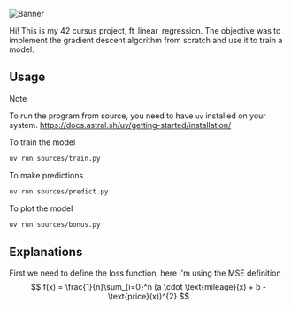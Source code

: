 ![Banner](assets/banner.png)

Hi! This is my 42 cursus project, ft_linear_regression. The objective was to implement the gradient descent algorithm from scratch and use it to train a model.

## Usage

> [!NOTE]
> To run the program from source, you need to have `uv` installed on your system.
> https://docs.astral.sh/uv/getting-started/installation/

To train the model
```bash
uv run sources/train.py
```

To make predictions
```bash
uv run sources/predict.py
```

To plot the model
```bash
uv run sources/bonus.py
```

## Explanations

First we need to define the loss function, here i'm using the MSE definition
$$
f(x) = \frac{1}{n}\sum_{i=0}^n (a \cdot \text{mileage}(x) + b - \text{price}(x))^{2}
$$
